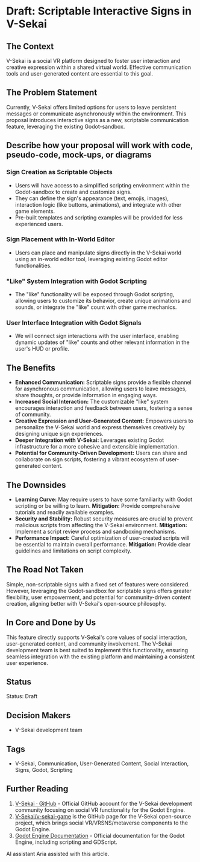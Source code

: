 # Draft: Scriptable Interactive Signs in V-Sekai

## The Context

V-Sekai is a social VR platform designed to foster user interaction and creative expression within a shared virtual world. Effective communication tools and user-generated content are essential to this goal.

## The Problem Statement

Currently, V-Sekai offers limited options for users to leave persistent messages or communicate asynchronously within the environment. This proposal introduces interactive signs as a new, scriptable communication feature, leveraging the existing Godot-sandbox.

## Describe how your proposal will work with code, pseudo-code, mock-ups, or diagrams

### Sign Creation as Scriptable Objects

- Users will have access to a simplified scripting environment within the Godot-sandbox to create and customize signs.
- They can define the sign's appearance (text, emojis, images), interaction logic (like buttons, animations), and integrate with other game elements.
- Pre-built templates and scripting examples will be provided for less experienced users.

### Sign Placement with In-World Editor

- Users can place and manipulate signs directly in the V-Sekai world using an in-world editor tool, leveraging existing Godot editor functionalities.

### "Like" System Integration with Godot Scripting

- The "like" functionality will be exposed through Godot scripting, allowing users to customize its behavior, create unique animations and sounds, or integrate the "like" count with other game mechanics.

### User Interface Integration with Godot Signals

- We will connect sign interactions with the user interface, enabling dynamic updates of "like" counts and other relevant information in the user's HUD or profile.

## The Benefits

- **Enhanced Communication:** Scriptable signs provide a flexible channel for asynchronous communication, allowing users to leave messages, share thoughts, or provide information in engaging ways.
- **Increased Social Interaction:** The customizable "like" system encourages interaction and feedback between users, fostering a sense of community.
- **Creative Expression and User-Generated Content:** Empowers users to personalize the V-Sekai world and express themselves creatively by designing unique sign experiences.
- **Deeper Integration with V-Sekai:** Leverages existing Godot infrastructure for a more cohesive and extensible implementation.
- **Potential for Community-Driven Development:** Users can share and collaborate on sign scripts, fostering a vibrant ecosystem of user-generated content.

## The Downsides

- **Learning Curve:** May require users to have some familiarity with Godot scripting or be willing to learn. **Mitigation:** Provide comprehensive tutorials and readily available examples.
- **Security and Stability:** Robust security measures are crucial to prevent malicious scripts from affecting the V-Sekai environment. **Mitigation:** Implement a script review process and sandboxing mechanisms.
- **Performance Impact:** Careful optimization of user-created scripts will be essential to maintain overall performance. **Mitigation:** Provide clear guidelines and limitations on script complexity.

## The Road Not Taken

Simple, non-scriptable signs with a fixed set of features were considered. However, leveraging the Godot-sandbox for scriptable signs offers greater flexibility, user empowerment, and potential for community-driven content creation, aligning better with V-Sekai's open-source philosophy.

## In Core and Done by Us

This feature directly supports V-Sekai's core values of social interaction, user-generated content, and community involvement. The V-Sekai development team is best suited to implement this functionality, ensuring seamless integration with the existing platform and maintaining a consistent user experience.

## Status

Status: Draft

## Decision Makers

- V-Sekai development team

## Tags

- V-Sekai, Communication, User-Generated Content, Social Interaction, Signs, Godot, Scripting

## Further Reading

1.  [V-Sekai · GitHub](https://github.com/v-sekai) - Official GitHub account for the V-Sekai development community focusing on social VR functionality for the Godot Engine.
2.  [V-Sekai/v-sekai-game](https://github.com/v-sekai/v-sekai-game) is the GitHub page for the V-Sekai open-source project, which brings social VR/VRSNS/metaverse components to the Godot Engine.
3.  [Godot Engine Documentation](https://docs.godotengine.org/) - Official documentation for the Godot Engine, including scripting and GDScript.

AI assistant Aria assisted with this article.
